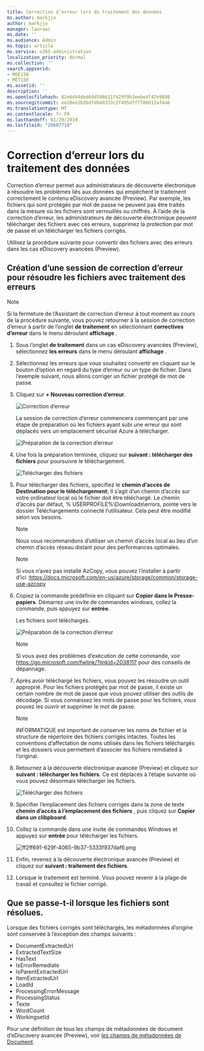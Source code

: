 ```yaml
---
title: Correction d’erreur lors du traitement des données
ms.author: markjjo
author: markjjo
manager: laurawi
ms.date: ''
ms.audience: Admin
ms.topic: article
ms.service: o365-administration
localization_priority: Normal
ms.collection: ''
search.appverid:
- MOE150
- MET150
ms.assetid: ''
description: ''
ms.openlocfilehash: 82e6d44ded64d586611f429f9b3eebe4f47e9898
ms.sourcegitcommit: ee28ee2b2bdfd049333c2f495d7f7780d13af4a6
ms.translationtype: MT
ms.contentlocale: fr-FR
ms.lasthandoff: 01/29/2019
ms.locfileid: "29607718"
---
```

# <a name="error-remediation-when-processing-data"></a>Correction d’erreur lors du traitement des données

Correction d’erreur permet aux administrateurs de découverte électronique à résoudre les problèmes liés aux données qui empêchent le traitement correctement le contenu eDiscovery avancée (Preview). Par exemple, les fichiers qui sont protégés par mot de passe ne peuvent pas être traités dans la mesure où les fichiers sont verrouillés ou chiffrés. À l’aide de la correction d’erreur, les administrateurs de découverte électronique peuvent télécharger des fichiers avec ces erreurs, supprimez la protection par mot de passe et un télécharger les fichiers corrigés.

Utilisez la procédure suivante pour convertir des fichiers avec des erreurs dans les cas eDiscovery avancées (Preview).

## <a name="creating-an-error-remediation-session-to-remediate-files-with-processing-errors"></a>Création d’une session de correction d’erreur pour résoudre les fichiers avec traitement des erreurs

>[!NOTE]
>Si la fermeture de l’Assistant de correction d’erreur à tout moment au cours de la procédure suivante, vous pouvez retourner à la session de correction d’erreur à partir de l’onglet **de traitement** en sélectionnant **correctives d’erreur** dans le menu déroulant **affichage** .

1. Sous l’onglet **de traitement** dans un cas eDiscovery avancées (Preview), sélectionnez **les erreurs** dans le menu déroulant **affichage** .

2. Sélectionnez les erreurs que vous souhaitez convertir en cliquant sur le bouton d’option en regard du type d’erreur ou un type de fichier.  Dans l’exemple suivant, nous allons corriger un fichier protégé de mot de passe.

3. Cliquez sur **+ Nouveau correction d’erreur**.

    ![Correction d’erreur](../media/8c2faf1a-834b-44fc-b418-6a18aed8b81a.png)

    La session de correction d’erreur commencera commençant par une étape de préparation où les fichiers ayant subi une erreur qui sont déplacés vers un emplacement sécurisé Azure à télécharger.

    ![Préparation de la correction d’erreur](../media/390572ec-7012-47c4-a6b6-4cbb5649e8a8.png)

4. Une fois la préparation terminée, cliquez sur **suivant : télécharger des fichiers** pour poursuivre le téléchargement.

    ![Télécharger des fichiers](../media/6ac04b09-8e13-414a-9e24-7c75ba586363.png)

5. Pour télécharger des fichiers, spécifiez le **chemin d’accès de Destination pour le téléchargement**; Il s’agit d’un chemin d’accès sur votre ordinateur local où le fichier doit être téléchargé.  Le chemin d’accès par défaut, % USERPROFILE%\Downloads\errors, pointe vers le dossier Téléchargements connecté l’utilisateur. Cela peut être modifié selon vos besoins.

    >[!NOTE]
    >Nous vous recommandons d’utiliser un chemin d’accès local au lieu d’un chemin d’accès réseau distant pour des performances optimales.

    > [!NOTE]
    > Si vous n’avez pas installé AzCopy, vous pouvez l’installer à partir d’ici :https://docs.microsoft.com/en-us/azure/storage/common/storage-use-azcopy

6. Copiez la commande prédéfinie en cliquant sur **Copier dans le Presse-papiers**. Démarrez une invite de commandes windows, collez la commande, puis appuyez sur **entrée**.  

    Les fichiers sont téléchargés.

    ![Préparation de la correction d’erreur](../media/f364ab4d-31c5-4375-b69f-650f694a2f69.png)

     > [!NOTE]
     > Si vous avez des problèmes d’exécution de cette commande, voir https://go.microsoft.com/fwlink/?linkid=2038117 pour des conseils de dépannage.

7. Après avoir téléchargé les fichiers, vous pouvez les résoudre un outil approprié. Pour les fichiers protégés par mot de passe, il existe un certain nombre de mot de passe que vous pouvez utiliser des outils de décodage. Si vous connaissez les mots de passe pour les fichiers, vous pouvez les ouvrir et supprimer le mot de passe.
    > [!NOTE]
    > INFORMATIQUE est important de conserver les noms de fichier et la structure de répertoire des fichiers corrigés intactes.  Toutes les conventions d’affectation de noms utilisés dans les fichiers téléchargés et les dossiers vous permettent d’associer les fichiers remdiated à l’original.

8. Retournez à la découverte électronique avancée (Preview) et cliquez sur **suivant : télécharger les fichiers**.  Ce est déplacés à l’étape suivante où vous pouvez désormais télécharger les fichiers.

    ![Télécharger des fichiers](../media/af3d8617-1bab-4ecd-8de0-22e53acba240.png)

9. Spécifier l’emplacement des fichiers corrigés dans la zone de texte **chemin d’accès à l’emplacement des fichiers** , puis cliquez sur **Copier dans un clibpboard**.

10. Collez la commande dans une invite de commandes Windows et appuyez sur **entrée** pour télécharger les fichiers.

    ![ff2ff691-629f-4065-9b37-5333f937daf6.png](../media/ff2ff691-629f-4065-9b37-5333f937daf6.png)

11. Enfin, revenez à la découverte électronique avancée (Preview) et cliquez sur **suivant : traitement des fichiers**.

12. Lorsque le traitement est terminé.  Vous pouvez revenir à la plage de travail et consultez le fichier corrigé.

## <a name="what-happens-when-files-are-remediated"></a>Que se passe-t-il lorsque les fichiers sont résolues.

Lorsque des fichiers corrigés sont téléchargés, les métadonnées d’origine sont conservée à l’exception des champs suivants : 

- DocumentExtractedUrl
- ExtractedTextSize
- HasText
- IsErrorRemediate
- IsParentExtractedUrl
- ItemExtractedUrl
- LoadId
- ProcessingErrorMessage
- ProcessingStatus
- Texte
- WordCount
- WorkingsetId

Pour une définition de tous les champs de métadonnées de document d’eDiscovery avancée (Preview), voir [les champs de métadonnées de Document](document-metadata-fields.md).